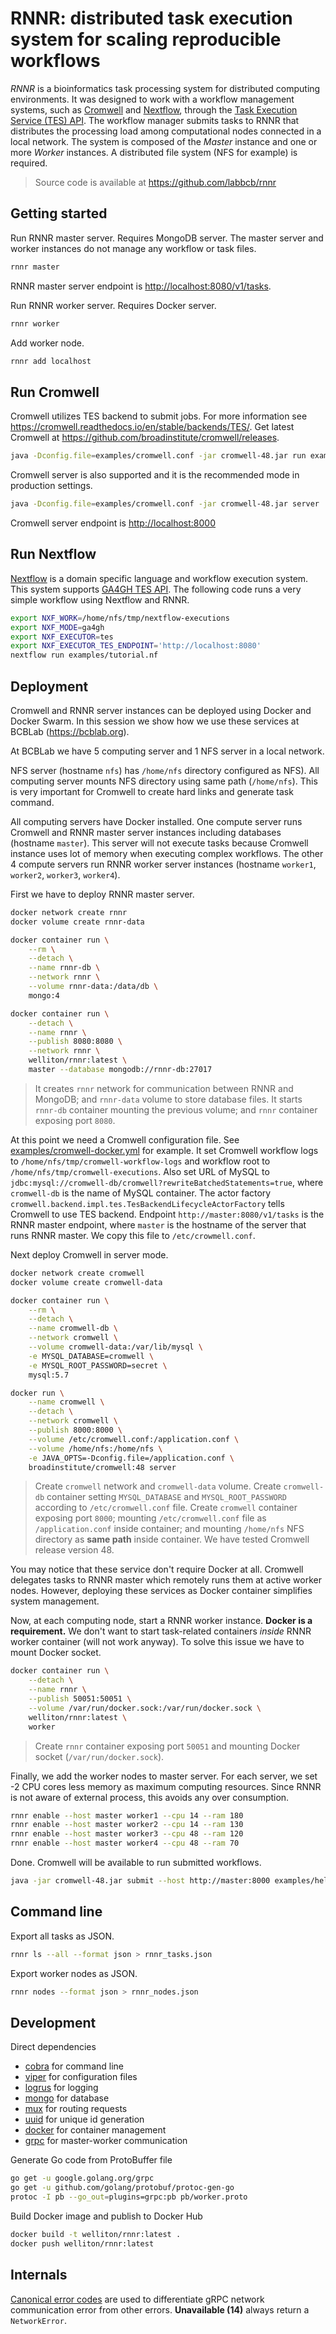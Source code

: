 # RNNR: distributed task execution system for scaling reproducible workflows

*RNNR* is a bioinformatics task processing system for distributed computing environments.
It was designed to work with a workflow management systems, such as [Cromwell](https://github.com/broadinstitute/cromwell) and [Nextflow](https://www.nextflow.io/), through the [Task Execution Service (TES) API](https://github.com/ga4gh/task-execution-schemas).
The workflow manager submits tasks to RNNR that distributes the processing load among computational nodes connected in a local network.
The system is composed of the *Master* instance and one or more *Worker* instances.
A distributed file system (NFS for example) is required.

> Source code is available at <https://github.com/labbcb/rnnr>

## Getting started

Run RNNR master server.
Requires MongoDB server.
The master server and worker instances do not manage any workflow or task files.

```bash
rnnr master
```

RNNR master server endpoint is <http://localhost:8080/v1/tasks>.

Run RNNR worker server. Requires Docker server.

```bash
rnnr worker
```

Add worker node.

```bash
rnnr add localhost
```

## Run Cromwell

Cromwell utilizes TES backend to submit jobs.
For more information see <https://cromwell.readthedocs.io/en/stable/backends/TES/>.
Get latest Cromwell at <https://github.com/broadinstitute/cromwell/releases>.

```bash
java -Dconfig.file=examples/cromwell.conf -jar cromwell-48.jar run examples/hello.wdl
```

Cromwell server is also supported and it is the recommended mode in production settings.

```bash
java -Dconfig.file=examples/cromwell.conf -jar cromwell-48.jar server
``` 

Cromwell server endpoint is <http://localhost:8000>

## Run Nextflow

[Nextflow](https://www.nextflow.io/) is a domain specific language and workflow execution system.
This system supports [GA4GH TES API](https://www.nextflow.io/docs/latest/executor.html#ga4gh-tes).
The following code runs a very simple workflow using Nextflow and RNNR.

```bash
export NXF_WORK=/home/nfs/tmp/nextflow-executions
export NXF_MODE=ga4gh
export NXF_EXECUTOR=tes
export NXF_EXECUTOR_TES_ENDPOINT='http://localhost:8080'
nextflow run examples/tutorial.nf
```

## Deployment

Cromwell and RNNR server instances can be deployed using Docker and Docker Swarm.
In this session we show how we use these services at BCBLab (<https://bcblab.org>).

At BCBLab we have 5 computing server and 1 NFS server in a local network.

NFS server (hostname `nfs`) has `/home/nfs` directory configured as NFS).
All computing server mounts NFS directory using same path (`/home/nfs`).
This is very important for Cromwell to create hard links and generate task command. 

All computing servers have Docker installed.
One compute server runs Cromwell and RNNR master server instances including databases (hostname `master`).
This server will not execute tasks because Cromwell instance uses lot of memory when executing complex workflows.
The other 4 compute servers run RNNR worker server instances (hostname `worker1`, `worker2`, `worker3`, `worker4`).

First we have to deploy RNNR master server.

```bash
docker network create rnnr
docker volume create rnnr-data

docker container run \
    --rm \
    --detach \
    --name rnnr-db \
    --network rnnr \
    --volume rnnr-data:/data/db \
    mongo:4

docker container run \
    --detach \
    --name rnnr \
    --publish 8080:8080 \
    --network rnnr \
    welliton/rnnr:latest \
    master --database mongodb://rnnr-db:27017
```

> It creates `rnnr` network for communication between RNNR and MongoDB;
> and `rnnr-data` volume to store database files.
> It starts `rnnr-db` container mounting the previous volume;
> and `rnnr` container exposing port `8080`.

At this point we need a Cromwell configuration file.
See [examples/cromwell-docker.yml](examples/cromwell-docker.conf) for example.
It set Cromwell workflow logs to `/home/nfs/tmp/cromwell-workflow-logs` and workflow root to `/home/nfs/tmp/cromwell-executions`.
Also set URL of MySQL to `jdbc:mysql://cromwell-db/cromwell?rewriteBatchedStatements=true`, where `cromwell-db` is the name of MySQL container.
The actor factory `cromwell.backend.impl.tes.TesBackendLifecycleActorFactory` tells Cromwell to use TES backend.
Endpoint `http://master:8080/v1/tasks` is the RNNR master endpoint, where `master` is the hostname of the server that runs RNNR master. 
We copy this file to `/etc/crowmell.conf`.

Next deploy Cromwell in server mode.

```bash
docker network create cromwell
docker volume create cromwell-data

docker container run \
    --rm \
    --detach \
    --name cromwell-db \
    --network cromwell \
    --volume cromwell-data:/var/lib/mysql \
    -e MYSQL_DATABASE=cromwell \
    -e MYSQL_ROOT_PASSWORD=secret \
    mysql:5.7

docker run \
    --name cromwell \
    --detach \
    --network cromwell \
    --publish 8000:8000 \
    --volume /etc/cromwell.conf:/application.conf \
    --volume /home/nfs:/home/nfs \
    -e JAVA_OPTS=-Dconfig.file=/application.conf \
    broadinstitute/cromwell:48 server
```

> Create `cromwell` network and `cromwell-data` volume.
> Create `cromwell-db` container setting `MYSQL_DATABASE` and `MYSQL_ROOT_PASSWORD` according to `/etc/cromwell.conf` file.
> Create `cromwell` container exposing port `8000`; mounting `/etc/cromwell.conf` file as `/application.conf` inside container;
> and mounting `/home/nfs` NFS directory as **same path** inside container.
> We have tested Cromwell release version 48.

You may notice that these service don't require Docker at all.
Cromwell delegates tasks to RNNR master which remotely runs them at active worker nodes.
However, deploying these services as Docker container simplifies system management.

Now, at each computing node, start a RNNR worker instance. **Docker is a requirement.**
We don't want to start task-related containers *inside* RNNR worker container (will not work anyway).
To solve this issue we have to mount Docker socket.

```bash
docker container run \
    --detach \
    --name rnnr \
    --publish 50051:50051 \
    --volume /var/run/docker.sock:/var/run/docker.sock \
    welliton/rnnr:latest \
    worker
```

> Create `rnnr` container exposing port `50051` and mounting Docker socket (`/var/run/docker.sock`).

Finally, we add the worker nodes to master server.
For each server, we set -2 CPU cores less memory as maximum computing resources.
Since RNNR is not aware of external process, this avoids any over consumption.  

```bash
rnnr enable --host master worker1 --cpu 14 --ram 180
rnnr enable --host master worker2 --cpu 14 --ram 130
rnnr enable --host master worker3 --cpu 48 --ram 120
rnnr enable --host master worker4 --cpu 48 --ram 70
```

Done. Cromwell will be available to run submitted workflows.

```bash
java -jar cromwell-48.jar submit --host http://master:8000 examples/hello.wdl
```

## Command line

Export all tasks as JSON.

```bash
rnnr ls --all --format json > rnnr_tasks.json
```

Export worker nodes as JSON.

```bash
rnnr nodes --format json > rnnr_nodes.json
```

## Development

Direct dependencies

- [cobra](https://github.com/spf13/cobra) for command line
- [viper](https://github.com/spf13/viper) for configuration files
- [logrus](https://github.com/sirupsen/logrus) for logging
- [mongo](https://github.com/mongodb/mongo-go-driver) for database
- [mux](https://github.com/gorilla/mux) for routing requests
- [uuid](https://github.com/google/uuid) for unique id generation
- [docker](https://pkg.go.dev/github.com/docker/docker/client) for container management
- [grpc](https://pkg.go.dev/mod/google.golang.org/grpc) for master-worker communication

Generate Go code from ProtoBuffer file

```bash
go get -u google.golang.org/grpc
go get -u github.com/golang/protobuf/protoc-gen-go
protoc -I pb --go_out=plugins=grpc:pb pb/worker.proto 
```

Build Docker image and publish to Docker Hub

```bash
docker build -t welliton/rnnr:latest .
docker push welliton/rnnr:latest
```

## Internals

[Canonical error codes](https://pkg.go.dev/google.golang.org/grpc/codes?tab=doc) are used to differentiate gRPC network communication error from other errors.
**Unavailable (14)** always return a `NetworkError`.
